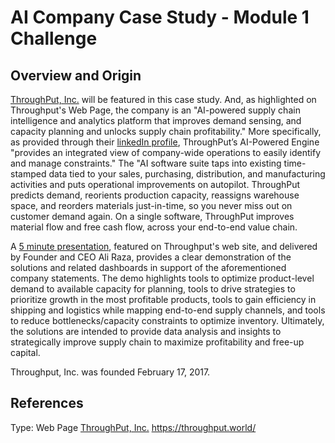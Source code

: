 # AI Company Case Study - Module 1 Challenge

## Overview and Origin

[ThroughPut, Inc.](https://throughput.world/) will be featured in this case study.  And, as highlighted on Throughput's Web Page, the company is an "AI-powered supply chain intelligence and analytics platform that improves demand sensing, and capacity planning and unlocks supply chain profitability."  More specifically, as provided through their [linkedIn profile](https://www.linkedin.com/products/throughput/), ThroughPut’s AI-Powered Engine "provides an integrated view of company-wide operations to easily identify and manage constraints." The "AI software suite taps into existing time-stamped data tied to your sales, purchasing, distribution, and manufacturing activities and puts operational improvements on autopilot. ThroughPut predicts demand, reorients production capacity, reassigns warehouse space, and reorders materials just-in-time, so you never miss out on customer demand again. On a single software, ThroughPut improves material flow and free cash flow, across your end-to-end value chain. 

A [5 minute presentation](https://info.throughput.world/throughput-demo-watch-on-demand?_gl=1*19tz669*_ga*NTY5NDIzODYuMTcxNTcxOTc5MA..*_ga_E6X5Q0DQ9K*MTcxNTc5MTAyNC40LjEuMTcxNTc5MTUxNS42MC4wLjA.), featured on Throughput's web site, and delivered by Founder and CEO Ali Raza, provides a clear demonstration of the solutions and related dashboards in support of the aforementioned company statements. The demo highlights tools to optimize product-level demand to available capacity for planning, tools to drive strategies to prioritize growth in the most profitable products, tools to gain efficiency in shipping and logistics while mapping end-to-end supply channels, and tools to reduce bottlenecks/capacity constraints to optimize inventory.  Ultimately, the solutions are intended to provide data analysis and insights to strategically improve supply chain to maximize profitability and free-up capital.  

Throughput, Inc. was founded February 17, 2017.

## References
Type: Web Page [ThroughPut, Inc.](https://throughput.world/) https://throughput.world/